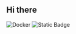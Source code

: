 ## Hi there

![Docker](https://img.shields.io/badge/docker-containers-%232496ED?style=flat&logo=docker)
![Static Badge](https://img.shields.io/badge/white-programming-white?style=flat&logo=react&label=react&color=%2361DAFB)

